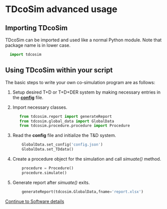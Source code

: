 # TDcoSim advanced usage

## Importing TDcoSim

TDcoSim can be imported and used like a normal Python module. Note that package name is in lower case.

 ```python
   import tdcosim
 ```

## Using TDcoSim within your script
The basic steps to write your own co-simulation program are as follows:

1. Setup desired T+D or T+D+DER system by making necessary entries in the [**config**](user_guide_understanding_config.md) file.

2. Import necessary classes.

   ```python
      from tdcosim.report import generateReport
      from tdcosim.global_data import GlobalData
      from tdcosim.procedure.procedure import Procedure
   ```

3. Read the **config** file and initialize the T&D system.

   ```python
       GlobalData.set_config('config.json')
       GlobalData.set_TDdata()
   ```

4. Create a procedure object for the simulation and call *simuate()* method.

   ```python
       procedure = Procedure()
       procedure.simulate()
   ```

5. Generate report after *simuate()* exits.

   ```python
       generateReport(tdcosim.GlobalData,fname='report.xlsx')
   ```

[Continue to Software details](user_guide_software_details.md)
